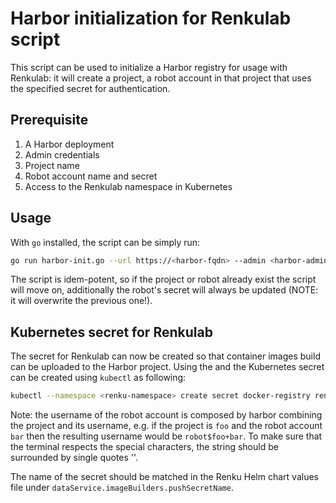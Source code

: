 # Harbor initialization for Renkulab script

This script can be used to initialize a Harbor registry for usage with Renkulab: it will create a project, a robot account in that project that uses the specified secret for authentication.

## Prerequisite

1. A Harbor deployment
2. Admin credentials
3. Project name
4. Robot account name and secret
5. Access to the Renkulab namespace in Kubernetes

## Usage

With `go` installed, the script can be simply run:

```bash
go run harbor-init.go --url https://<harbor-fqdn> --admin <harbor-admin-username> --password <admin-password> --project <project-name> --robot <robot-account-username> --secret <robot-account-secret>
```

The script is idem-potent, so if the project or robot already exist the script will move on, additionally the robot's secret will always be updated (NOTE: it will overwrite the previous one!).

## Kubernetes secret for Renkulab

The secret for Renkulab can now be created so that container images build can be uploaded to the Harbor project. Using the <robot-account-username> and <robot-account-secret> the Kubernetes secret can be created using `kubectl` as following:

```bash
kubectl --namespace <renku-namespace> create secret docker-registry renku-build-docker-secret --docker-server <harbor-fqdn> --docker-username 'robot$<project-name>+<robot-account-username>' --docker-password '<robot-account-secret>'
```

Note: the username of the robot account is composed by harbor combining the project and its username, e.g. if the project is `foo` and the robot account `bar` then the resulting username would be `robot$foo+bar`.
To make sure that the terminal respects the special characters, the string should be surrounded by single quotes ''.

The name of the secret should be matched in the Renku Helm chart values file under `dataService.imageBuilders.pushSecretName`.
